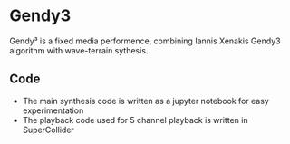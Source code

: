 # Gendy3
Gendy³ is a fixed media performence, combining Iannis Xenakis Gendy3 algorithm with wave-terrain sythesis.

## Code
- The main synthesis code is written as a jupyter notebook for easy experimentation
- The playback code used for 5 channel playback is written in SuperCollider
